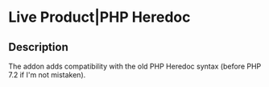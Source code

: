 # Live Product|PHP Heredoc

## Description
The addon adds compatibility with the old PHP Heredoc syntax (before PHP 7.2 if I'm not mistaken).
